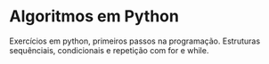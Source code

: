 # Algoritmos em Python
 Exercícios em python, primeiros passos na programação. Estruturas sequênciais, condicionais e repetição com for e while.
